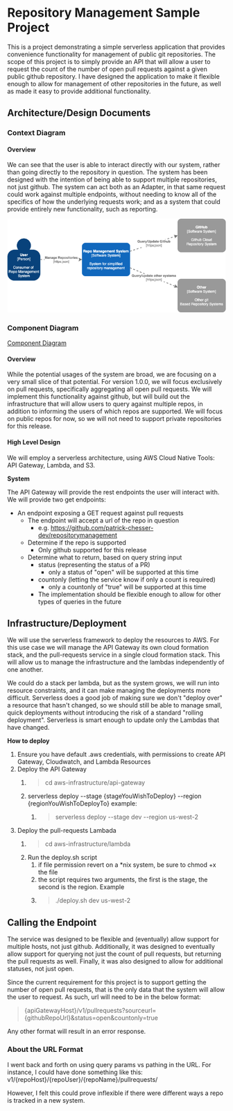 # Repository Management Sample Project
This is a project demonstrating a simple serverless application that provides convenience functionality for management of public git repositories. The scope of this project is to simply provide an API that will allow a user to request the count of the number of open pull requests against a given public github repository. I have designed the application to make it flexible enough to allow for management of other repositories in the future, as well as made it easy to provide additional functionality.

## Architecture/Design Documents
### Context Diagram

#### Overview
We can see that the user is able to interact directly with our system, rather than going directly to the repository in question.
The system has been designed with the intention of being able to support multiple repositories, not just github. The system can act both as an Adapter, in that same request could work against multiple endpoints, without needing to know all of the specifics of how the underlying requests work; and as a system that could provide entirely new functionality, such as reporting. 

![Context Diagram](/design/images/Context.png)

### Component Diagram
[Component Diagram](/design/images/Component.png)

#### Overview
While the potential usages of the system are broad, we are focusing on a very small slice of that potential. For version 1.0.0, we will focus exclusively on pull requests, specifically aggregating all open pull requests. We will implement this functionality against github, but will build out the infrastructure that will allow users to query against multiple repos, in addition to informing the users of which repos are supported. We will focus on public repos for now, so we will not need to support private repositories for this release.

#### High Level Design
We will employ a serverless architecture, using AWS Cloud Native Tools: API Gateway, Lambda, and S3. 

**System**

The API Gateway will provide the rest endpoints the user will interact with. We will provide two get endpoints:
* An endpoint exposing a GET request against pull requests
  * The endpoint will accept a url of the repo in question
    * e.g. https://github.com/patrick-chesser-dev/repositorymanagement
  * Determine if the repo is supported
    * Only github supported for this release
  * Determine what to return, based on query string input
    * status (representing the status of a PR)
      * only a status of "open" will be supported at this time
    * countonly (letting the service know if only a count is required)
      * only a countonly of "true" will be supported at this time
    * The implementation should be flexible enough to allow for other types of queries in the future

## Infrastructure/Deployment

We will use the serverless framework to deploy the resources to AWS. For this use case we will manage the API Gateway its own cloud formation stack, and the pull-requests service in a single cloud formation stack. This will allow us to manage the infrastructure and the lambdas independently of one another. 

We could do a stack per lambda, but as the system grows, we will run into resource constraints, and it can make managing the deployments more difficult. Serverless does a good job of making sure we don't "deploy over" a resource that hasn't changed, so we should still be able to manage small, quick deployments without introducing the risk of a standard "rolling deployment". Serverless is smart enough to update only the Lambdas that have changed.

**How to deploy**
1. Ensure you have default .aws credentials, with permissions to create API Gateway, Cloudwatch, and Lambda Resources
2. Deploy the API Gateway
   1. > cd aws-infrastructure/api-gateway
   2. serverless deploy --stage {stageYouWishToDeploy} --region {regionYouWishToDeployTo} example:
      1. > serverless deploy --stage dev --region us-west-2
3. Deploy the pull-requests Lambada
   1. > cd aws-infrastructure/lambda
   2. Run the deploy.sh script
      1. if file permission revert on a *nix system, be sure to chmod +x the file
      2. the script requires two arguments, the first is the stage, the second is the region. Example
      3. > ./deploy.sh dev us-west-2

## Calling the Endpoint
The service was designed to be flexible and (eventually) allow support for multiple hosts, not just github. Additionally, it was designed to eventually allow support for querying not just the count of pull requests, but returning the pull requests as well. Finally, it was  also designed to allow for additional statuses, not just open.

Since the current requirement for this project is to support getting the number of open pull requests, that is the only data that the system will allow the user to request. As such, url will need to be in the below format:
> {apiGatewayHost}/v1/pullrequests?sourceurl={githubRepoUrl}&status=open&countonly=true

Any other format will result in an error response. 

### About the URL Format
I went back and forth on using query params vs pathing in the URL. For instance, I could have done something like this:
v1/{repoHost}/{repoUser}/{repoName}/pullrequests/

However, I felt this could prove inflexible if there were different ways a repo is tracked in a new system.

